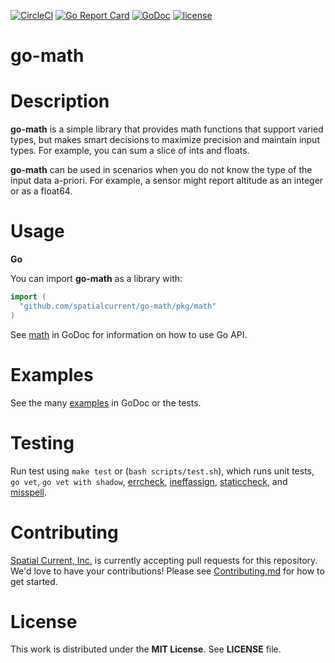 [![CircleCI](https://circleci.com/gh/spatialcurrent/go-math/tree/master.svg?style=svg)](https://circleci.com/gh/spatialcurrent/go-math/tree/master) [![Go Report Card](https://goreportcard.com/badge/spatialcurrent/go-math)](https://goreportcard.com/report/spatialcurrent/go-math)  [![GoDoc](https://godoc.org/github.com/spatialcurrent/go-math?status.svg)](https://godoc.org/github.com/spatialcurrent/go-math) [![license](http://img.shields.io/badge/license-MIT-red.svg?style=math)](https://github.com/spatialcurrent/go-math/blob/master/LICENSE)

# go-math

# Description

**go-math** is a simple library that provides math functions that support varied types, but makes smart decisions to maximize precision and maintain input types.  For example, you can sum a slice of ints and floats.

**go-math** can be used in scenarios when you do not know the type of the input data a-priori.  For example, a sensor might report altitude as an integer or as a float64.

# Usage

**Go**

You can import **go-math** as a library with:

```go
import (
  "github.com/spatialcurrent/go-math/pkg/math"
)
```

See [math](https://godoc.org/github.com/spatialcurrent/go-math/pkg/math) in GoDoc for information on how to use Go API.

# Examples

See the many [examples](https://godoc.org/github.com/spatialcurrent/go-math/pkg/math) in GoDoc or the tests.

# Testing

Run test using `make test` or (`bash scripts/test.sh`), which runs unit tests, `go vet`, `go vet with shadow`, [errcheck](https://github.com/kisielk/errcheck), [ineffassign](https://github.com/gordonklaus/ineffassign), [staticcheck](https://staticcheck.io/), and [misspell](https://github.com/client9/misspell).

# Contributing

[Spatial Current, Inc.](https://spatialcurrent.io) is currently accepting pull requests for this repository.  We'd love to have your contributions!  Please see [Contributing.md](https://github.com/spatialcurrent/go-math/blob/master/CONTRIBUTING.md) for how to get started.

# License

This work is distributed under the **MIT License**.  See **LICENSE** file.
